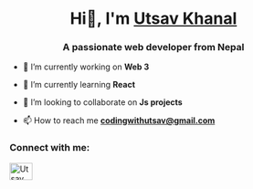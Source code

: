 <h1 align="center">Hi👋, I'm <a href="https://https://github.com/Utsav-Khanal">Utsav Khanal </a></h1>
<h3 align="center">A passionate web developer from Nepal</h3>




- 🔭 I’m currently working on **Web 3**

- 🌱 I’m currently learning **React**

- 👯 I’m looking to collaborate on **Js projects**

- 📫 How to reach me **codingwithutsav@gmail.com** 


<h3 align="left">Connect with me:</h3>
<p align="left">
<a href="https://www.linkedin.com/in/utsav-khanal-869210254/" target="blank"><img align="center" src="https://raw.githubusercontent.com/rahuldkjain/github-profile-readme-generator/master/src/images/icons/Social/linked-in-alt.svg" alt="Utsav Khanal" height="30" width="40" /></a>
</p>
